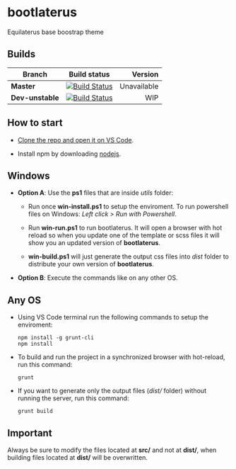 # bootlaterus

Equilaterus base boostrap theme

## Builds

| **Branch** | Build status | Version |
| ------------- |:-------------:| -----:|
| **Master**        | [![Build Status](https://travis-ci.org/equilaterus/bootlaterus.svg?branch=master)](https://travis-ci.org/equilaterus/Vortex) | Unavailable  |
| **Dev-unstable**        | [![Build Status](https://travis-ci.org/equilaterus/bootlaterus.svg?branch=dev)](https://travis-ci.org/equilaterus/Vortex) | WIP  |

## How to start

* [Clone the repo and open it on VS Code](https://github.com/equilaterus/wikilaterus/wiki/Cloning-a-repo-on-Github).

* Install npm by downloading [nodejs](https://nodejs.org/en/).

## Windows

* **Option A**: Use the **ps1** files that are inside *utils* folder:

  * Run once **win-install.ps1** to setup the enviroment. To run powershell files on Windows: *Left click > Run with Powershell*.

  * Run **win-run.ps1** to run bootlaterus. It will open a browser with hot reload so when you update one of the template or scss files it will show you an updated version of **bootlaterus**.

  * **win-build.ps1** will just generate the output css files into *dist* folder to distribute your own version of **bootlaterus**.

* **Option B**: Execute the commands like on any other OS.

## Any OS

* Using VS Code terminal run the following commands to setup the enviroment:

    ```
    npm install -g grunt-cli
    npm install
    ```

* To build and run the project in a synchronized browser with hot-reload, run this command:

    ```
    grunt
    ```

* If you want to generate only the output files (*dist/* folder) without running the server, run this command:

    ```
    grunt build
    ```

## Important

Always be sure to modify the files located at **src/** and not at **dist/**, when building files located at **dist/** will be overwritten.